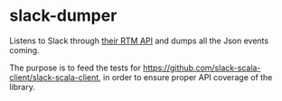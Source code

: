 # slack-dumper

Listens to Slack through [their RTM API](https://api.slack.com/rtm) and dumps all the Json events coming.

The purpose is to feed the tests for https://github.com/slack-scala-client/slack-scala-client, in order to ensure proper API coverage of the library.
